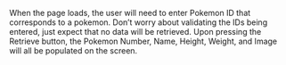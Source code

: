 When the page loads, the user will need to enter Pokemon ID that corresponds to a
pokemon. Don’t worry about validating the IDs being entered, just expect that no
data will be retrieved.
Upon pressing the Retrieve button, the Pokemon Number, Name, Height, Weight,
and Image will all be populated on the screen.